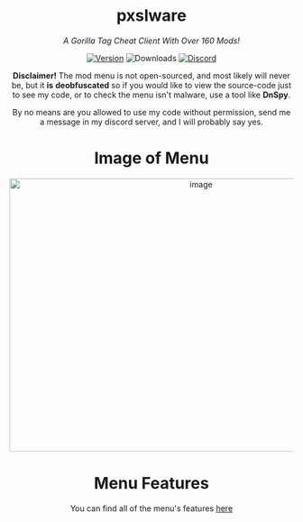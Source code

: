 <div align="center">

# pxslware

*A Gorilla Tag Cheat Client With Over 160 Mods!*

[![Version](https://img.shields.io/github/v/release/PxslGames/pxslware?display_name=release&style=for-the-badge&label=Version&color=%238400ff)](https://github.com/PxslGames/pxslware/releases)
![Downloads](https://img.shields.io/github/downloads/PxslGames/pxslware/total?style=for-the-badge&color=%238400ff&cacheBust=1)
[![Discord](https://img.shields.io/discord/1358840188469772581?style=for-the-badge&color=%238400ff)](https://discord.gg/9QDjPsE7bQ)

**Disclaimer!**
The mod menu is not open-sourced, and most likely will never be, but it **is** **deobfuscated** so if you would like to view the source-code just to see my code, or to check the menu isn't malware, use a tool like **DnSpy**.

By no means are you allowed to use my code without permission, send me a message in my discord server, and I will probably say yes.

# Image of Menu
<img width="664" height="485" alt="image" src="https://github.com/user-attachments/assets/3831334a-3a46-49d3-bf7d-87e1f4c1ac08" />

# Menu Features
You can find all of the menu's features [here](https://github.com/PxslGames/pxslware/blob/main/FEATURES.md)

</div>
